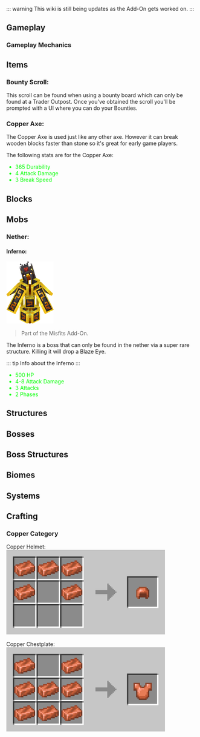 ::: warning
This wiki is still being updates as the Add-On gets worked on.
:::

## Gameplay
### Gameplay Mechanics


## Items
### Bounty Scroll:
This scroll can be found when using a bounty board which can only be found at a Trader Outpost. Once you've obtained the scroll you'll be prompted with a UI where you can do your Bounties.

### Copper Axe:
The Copper Axe is used just like any other axe. However it can break wooden blocks faster than stone so it's great for early game players.

The following stats are for the Copper Axe:
<font color="lime">

- 365 Durability
- 4 Attack Damage
- 3 Break Speed

</font>


## Blocks

## Mobs
### Nether:
#### Inferno:

<img src="./images/inferno.png" style="width: 125px">

> Part of the Misfits Add-On.

The Inferno is a boss that can only be found in the nether via a super rare structure. Killing it will drop a Blaze Eye.

::: tip
Info about the Inferno
::: 

<font color="lime">

- 500 HP
- 4-8 Attack Damage
- 3 Attacks
- 2 Phases

</font>

## Structures

## Bosses

## Boss Structures

## Biomes

## Systems

## Crafting
### Copper Category
Copper Helmet:
<img src="./images/crafting-grid-copper-helmet.png"
	alt="alternative text"
	pixelated="true"
	width=420> 

Copper Chestplate:
<img src="./images/crafting-grid-copper-chestplate.png"
	alt="alternative text"
	pixelated="true"
	width=420> 